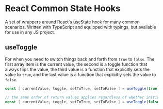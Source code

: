 # React Common State Hooks

A set of wrappers around React's useState hook for many common scenarios.
Written with TypeScript and equipped with typings, but available for use
in any JS project.

## useToggle

For when you need to switch things back and forth from `true` to `false`.
The first array item is the current value, the second is a toggle function
that always flips the value, the third value is a function that explicitly
sets the value to `true`, and the last value is a function that explicitly
sets the value to `false`.

```javascript
const [ currentValue, toggle, setToTrue, setToFalse ] = useToggle(true);

// the same order of return values applies regardless of whether initially `true` or `false`
const [ currentValue, toggle, setToTrue, setToFalse ] = useToggle(false);
```
